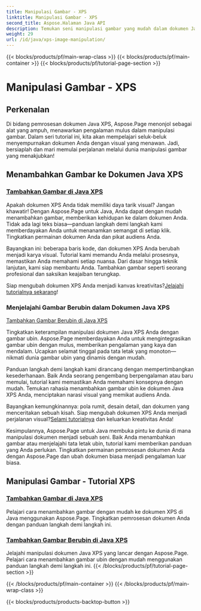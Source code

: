 ```yaml
---
title: Manipulasi Gambar - XPS
linktitle: Manipulasi Gambar - XPS
second_title: Aspose.Halaman Java API
description: Temukan seni manipulasi gambar yang mudah dalam dokumen Java XPS dengan Aspose.Page. Pelajari cara menambahkan dan menyusun gambar dengan lancar untuk meningkatkan pemrosesan dokumen.
weight: 29
url: /id/java/xps-image-manipulation/
---
```


{{< blocks/products/pf/main-wrap-class >}}
{{< blocks/products/pf/main-container >}}
{{< blocks/products/pf/tutorial-page-section >}}

# Manipulasi Gambar - XPS


## Perkenalan

Di bidang pemrosesan dokumen Java XPS, Aspose.Page menonjol sebagai alat yang ampuh, menawarkan pengalaman mulus dalam manipulasi gambar. Dalam seri tutorial ini, kita akan mempelajari seluk-beluk menyempurnakan dokumen Anda dengan visual yang menawan. Jadi, bersiaplah dan mari memulai perjalanan melalui dunia manipulasi gambar yang menakjubkan!

## Menambahkan Gambar ke Dokumen Java XPS
### [Tambahkan Gambar di Java XPS](./add-image/)

Apakah dokumen XPS Anda tidak memiliki daya tarik visual? Jangan khawatir! Dengan Aspose.Page untuk Java, Anda dapat dengan mudah menambahkan gambar, memberikan kehidupan ke dalam dokumen Anda. Tidak ada lagi teks biasa—panduan langkah demi langkah kami memberdayakan Anda untuk menanamkan semangat di setiap klik. Tingkatkan permainan dokumen Anda dan pikat audiens Anda.

Bayangkan ini: beberapa baris kode, dan dokumen XPS Anda berubah menjadi karya visual. Tutorial kami memandu Anda melalui prosesnya, memastikan Anda memahami setiap nuansa. Dari dasar hingga teknik lanjutan, kami siap membantu Anda. Tambahkan gambar seperti seorang profesional dan saksikan keajaiban terungkap.

 Siap mengubah dokumen XPS Anda menjadi kanvas kreativitas?[Jelajahi tutorialnya sekarang](./add-image/)!

### Menjelajahi Gambar Berubin dalam Dokumen Java XPS
[Tambahkan Gambar Berubin di Java XPS](./add-tiled-image/)

Tingkatkan keterampilan manipulasi dokumen Java XPS Anda dengan gambar ubin. Aspose.Page memberdayakan Anda untuk mengintegrasikan gambar ubin dengan mulus, memberikan pengalaman yang kaya dan mendalam. Ucapkan selamat tinggal pada tata letak yang monoton— nikmati dunia gambar ubin yang dinamis dengan mudah.

Panduan langkah demi langkah kami dirancang dengan mempertimbangkan kesederhanaan. Baik Anda seorang pengembang berpengalaman atau baru memulai, tutorial kami memastikan Anda memahami konsepnya dengan mudah. Temukan rahasia menambahkan gambar ubin ke dokumen Java XPS Anda, menciptakan narasi visual yang memikat audiens Anda.

 Bayangkan kemungkinannya: pola rumit, desain detail, dan dokumen yang menceritakan sebuah kisah. Siap mengubah dokumen XPS Anda menjadi perjalanan visual?[Selami tutorialnya](./add-tiled-image/) dan keluarkan kreativitas Anda!

Kesimpulannya, Aspose.Page untuk Java membuka pintu ke dunia di mana manipulasi dokumen menjadi sebuah seni. Baik Anda menambahkan gambar atau menjelajahi tata letak ubin, tutorial kami memberikan panduan yang Anda perlukan. Tingkatkan permainan pemrosesan dokumen Anda dengan Aspose.Page dan ubah dokumen biasa menjadi pengalaman luar biasa.
## Manipulasi Gambar - Tutorial XPS
### [Tambahkan Gambar di Java XPS](./add-image/)
Pelajari cara menambahkan gambar dengan mudah ke dokumen XPS di Java menggunakan Aspose.Page. Tingkatkan pemrosesan dokumen Anda dengan panduan langkah demi langkah ini.
### [Tambahkan Gambar Berubin di Java XPS](./add-tiled-image/)
Jelajahi manipulasi dokumen Java XPS yang lancar dengan Aspose.Page. Pelajari cara menambahkan gambar ubin dengan mudah menggunakan panduan langkah demi langkah ini.
{{< /blocks/products/pf/tutorial-page-section >}}

{{< /blocks/products/pf/main-container >}}
{{< /blocks/products/pf/main-wrap-class >}}

{{< blocks/products/products-backtop-button >}}
